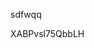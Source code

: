 sdfwqq

















































































XABPvsl75QbbLH
